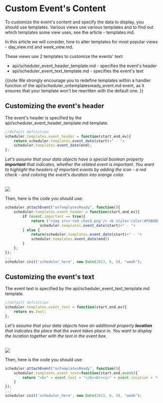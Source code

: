 Custom Event's Content
=========================

To customize the event's content and specify the data to display, you should use templates. 
Various views use various templates and to find out which templates some view uses, see the article  - templates.md.

In this article we will consider, how to alter templates for most popular views - day_view.md and week_view.md.

These views use 2 templates to customize the events' text:

- api/scheduler_event_header_template.md - specifies the event's header
- api/scheduler_event_text_template.md - specifies the event's text

{{note
We strongly encourage you to redefine templates within a handler function of the api/scheduler_ontemplatesready_event.md event, 
as it ensures that your template won't be rewritten with the default one.
}}

Customizing the event's header
-----------------------------
The event's header is specified by the api/scheduler_event_header_template.md template.

~~~js
//default definition
scheduler.templates.event_header = function(start,end,ev){
	return scheduler.templates.event_date(start)+" - "+
    scheduler.templates.event_date(end);
};
~~~

*Let's assume that your data objects have a special boolean property **important** that indicates, whether the related event is important. 
You want to highlight the headers of important events by adding the icon - a red check - 
and coloring the event's duration into orange color.*

<br>

<img src="custom_event_header.png"/>

Then, here is the code you should use:

~~~js
scheduler.attachEvent("onTemplatesReady", function(){
	scheduler.templates.event_header = function(start,end,ev){
		if (event.important == true){
			return ("<img src='red_check.png'/> <b style='color:#F08080'>"+
				scheduler.templates.event_date(start)+" - "+
		} else {
			return(scheduler.templates.event_date(start)+" - "+
            scheduler.templates.event_date(end))
		}
	};
}); 
...
scheduler.init('scheduler_here', new Date(2013, 6, 5), "week");
~~~



Customizing the event's text
-----------------------------
The event text is specified by the api/scheduler_event_text_template.md template.

~~~js
//default definition
scheduler.templates.event_text = function(start,end,ev){
    return ev.text;
};
~~~

*Let's assume that your data objects have an additional property **location** that indicates the place that the event takes place in. You want to display the location together with the text in the event box.*

<br>

<img src="custom_event_text.png"/>

Then, here is the code you should use:

~~~js
scheduler.attachEvent("onTemplatesReady", function(){
	scheduler.templates.event_text=function(start,end,event){
		return "<b>" + event.text + "</b><br><i>" + event.location + "</i>";
	}
}); 
...
scheduler.init('scheduler_here', new Date(2013, 6, 5), "week");
~~~

